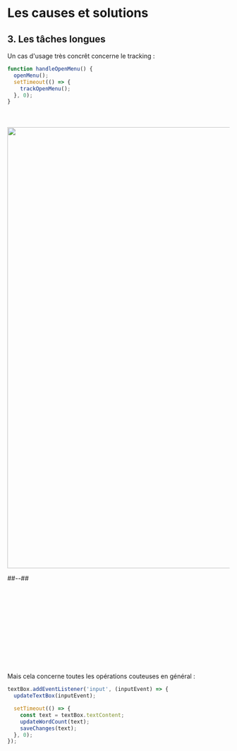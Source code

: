 <!-- .slide: class="two-column with-code " -->

# Les causes et solutions

## 3. Les tâches longues

Un cas d'usage très concrêt concerne le tracking :

```JavaScript
function handleOpenMenu() {
  openMenu();
  setTimeout(() => {
    trackOpenMenu();
  }, 0);
}
```

<div style="margin-top: 50px;">

<img src="./assets/images/04-interactivity/task-tracking.svg" style="width: 1000px; height: auto; display: block; margin-top: 20px;" />

</div>

##--##

<div style="margin-top: 205px">

Mais cela concerne toutes les opérations couteuses en général :

```javascript
textBox.addEventListener('input', (inputEvent) => {
  updateTextBox(inputEvent);

  setTimeout(() => {
    const text = textBox.textContent;
    updateWordCount(text);
    saveChanges(text);
  }, 0);
});
```

</div>
<!-- .element: class="fragment" data-fragment-index="1"-->
